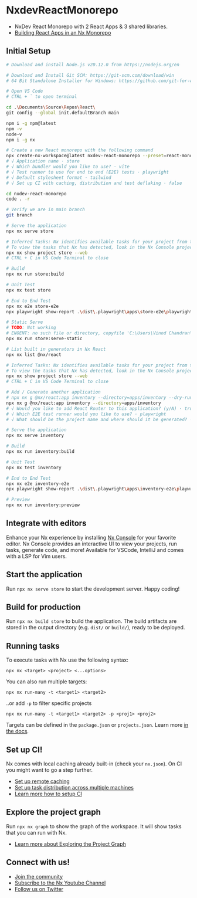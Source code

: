 # NxdevReactMonorepo

- NxDev React Monorepo with 2 React Apps & 3 shared libraries.
- [Building React Apps in an Nx Monorepo](https://nx.dev/getting-started/tutorials/react-monorepo-tutorial)

## Initial Setup

```bash
# Download and install Node.js v20.12.0 from https://nodejs.org/en

# Download and Install Git SCM: https://git-scm.com/download/win
# 64 Bit Standalone Installer for Windows: https://github.com/git-for-windows/git/releases/download/v2.44.0.windows.1/Git-2.44.0-64-bit.exe

# Open VS Code
# CTRL + ` to open terminal

cd .\Documents\Source\Repos\React\
git config --global init.defaultBranch main

npm i -g npm@latest
npm -v
node-v
npm i -g nx

# Create a new React monorepo with the following command
npx create-nx-workspace@latest nxdev-react-monorepo --preset=react-monorepo
# √ Application name · store
# √ Which bundler would you like to use? · vite
# √ Test runner to use for end to end (E2E) tests · playwright
# √ Default stylesheet format · tailwind
# √ Set up CI with caching, distribution and test deflaking · false

cd nxdev-react-monorepo
code . -r

# Verify we are in main branch
git branch

# Serve the application
npx nx serve store

# Inferred Tasks: Nx identifies available tasks for your project from tooling configuration files, package.json scripts and the targets defined in project.json.
# To view the tasks that Nx has detected, look in the Nx Console project detail view or run the following
npx nx show project store --web
# CTRL + C in VS Code Terminal to close

# Build
npx nx run store:build

# Unit Test
npx nx test store

# End to End Test
npx nx e2e store-e2e
npx playwright show-report .\dist\.playwright\apps\store-e2e\playwright-report

# Static Serve
# TODO: Not working
# ENOENT: no such file or directory, copyfile 'C:\Users\Vinod Chandran\Documents\Source\Repos\React\nxdev-react-monorepo\{workspaceRoot}\dist\apps\store\index.html' -> 'C:\Users\Vinod Chandran\Documents\Source\Repos\React\nxdev-react-monorepo\{workspaceRoot}\dist\apps\store\404.html'
npx nx run store:serve-static

# List built in generators in Nx React
npx nx list @nx/react

# Inferred Tasks: Nx identifies available tasks for your project from tooling configuration files, package.json scripts and the targets defined in project.json.
# To view the tasks that Nx has detected, look in the Nx Console project detail view or run the following
npx nx show project store --web
# CTRL + C in VS Code Terminal to close

# Add / Generate another application
# npx nx g @nx/react:app inventory --directory=apps/inventory --dry-run
npx nx g @nx/react:app inventory --directory=apps/inventory
# √ Would you like to add React Router to this application? (y/N) · true
# √ Which E2E test runner would you like to use? · playwright
# √ What should be the project name and where should it be generated? · inventory @ apps/inventory

# Serve the application
npx nx serve inventory

# Build
npx nx run inventory:build

# Unit Test
npx nx test inventory

# End to End Test
npx nx e2e inventory-e2e
npx playwright show-report .\dist\.playwright\apps\inventory-e2e\playwright-report

# Preview
npx nx run inventory:preview

```

## Integrate with editors

Enhance your Nx experience by installing [Nx Console](https://nx.dev/nx-console) for your favorite editor. Nx Console
provides an interactive UI to view your projects, run tasks, generate code, and more! Available for VSCode, IntelliJ and
comes with a LSP for Vim users.

## Start the application

Run `npx nx serve store` to start the development server. Happy coding!

## Build for production

Run `npx nx build store` to build the application. The build artifacts are stored in the output directory (e.g. `dist/` or `build/`), ready to be deployed.

## Running tasks

To execute tasks with Nx use the following syntax:

```
npx nx <target> <project> <...options>
```

You can also run multiple targets:

```
npx nx run-many -t <target1> <target2>
```

..or add `-p` to filter specific projects

```
npx nx run-many -t <target1> <target2> -p <proj1> <proj2>
```

Targets can be defined in the `package.json` or `projects.json`. Learn more [in the docs](https://nx.dev/features/run-tasks).

## Set up CI!

Nx comes with local caching already built-in (check your `nx.json`). On CI you might want to go a step further.

- [Set up remote caching](https://nx.dev/features/share-your-cache)
- [Set up task distribution across multiple machines](https://nx.dev/nx-cloud/features/distribute-task-execution)
- [Learn more how to setup CI](https://nx.dev/recipes/ci)

## Explore the project graph

Run `npx nx graph` to show the graph of the workspace.
It will show tasks that you can run with Nx.

- [Learn more about Exploring the Project Graph](https://nx.dev/core-features/explore-graph)

## Connect with us!

- [Join the community](https://nx.dev/community)
- [Subscribe to the Nx Youtube Channel](https://www.youtube.com/@nxdevtools)
- [Follow us on Twitter](https://twitter.com/nxdevtools)
